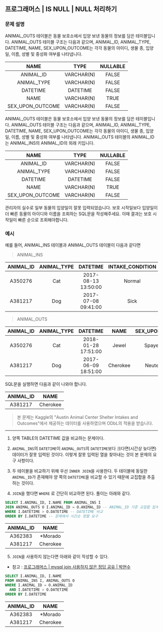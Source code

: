 ## 프로그래머스 | IS NULL | NULL 처리하기

### 문제 설명

ANIMAL_OUTS 테이블은 동물 보호소에서 입양 보낸 동물의 정보를 담은 테이블입니다. ANIMAL_OUTS 테이블 구조는 다음과 같으며, ANIMAL_ID, ANIMAL_TYPE, DATETIME, NAME, SEX_UPON_OUTCOME는 각각 동물의 아이디, 생물 종, 입양일, 이름, 성별 및 중성화 여부를 나타냅니다.

|NAME|	TYPE|	NULLABLE
| :--:| :--:| :--:|
|ANIMAL_ID|	VARCHAR(N)|	FALSE|
|ANIMAL_TYPE|	VARCHAR(N)|	FALSE|
|DATETIME|	DATETIME|	FALSE|
|NAME|	VARCHAR(N)|	TRUE|
|SEX_UPON_OUTCOME|	VARCHAR(N)	|FALSE|

ANIMAL_OUTS 테이블은 동물 보호소에서 입양 보낸 동물의 정보를 담은 테이블입니다. ANIMAL_OUTS 테이블 구조는 다음과 같으며, ANIMAL_ID, ANIMAL_TYPE, DATETIME, NAME, SEX_UPON_OUTCOME는 각각 동물의 아이디, 생물 종, 입양일, 이름, 성별 및 중성화 여부를 나타냅니다. ANIMAL_OUTS 테이블의 ANIMAL_ID는 ANIMAL_INS의 ANIMAL_ID의 외래 키입니다.

|NAME|	TYPE|	NULLABLE|
|:--:|:--:|:--:|
|ANIMAL_ID|	VARCHAR(N)|	FALSE|
|ANIMAL_TYPE|	VARCHAR(N)|	FALSE|
|DATETIME|	DATETIME|	FALSE|
|NAME	|VARCHAR(N)|	TRUE|
|SEX_UPON_OUTCOME	|VARCHAR(N)	|FALSE|

관리자의 실수로 일부 동물의 입양일이 잘못 입력되었습니다. 보호 시작일보다 입양일이 더 빠른 동물의 아이디와 이름을 조회하는 SQL문을 작성해주세요. 이때 결과는 보호 시작일이 빠른 순으로 조회해야합니다.

### 예시
예를 들어, ANIMAL_INS 테이블과 ANIMAL_OUTS 테이블이 다음과 같다면

> ANIMAL_INS

|ANIMAL_ID	|ANIMAL_TYPE|	DATETIME	|INTAKE_CONDITION	|NAME	|SEX_UPON_INTAKE|
|:--:|:--:|:--:|:--:|:--:|:--:|
|A350276	|Cat|	2017-08-13 13:50:00	|Normal	|Jewel	|Spayed Female|
|A381217	|Dog|	2017-07-08 09:41:00	|Sick|	Cherokee	|Neutered Male|

> ANIMAL_OUTS

|ANIMAL_ID	|ANIMAL_TYPE|	DATETIME	|NAME|	SEX_UPON_OUTCOME|
|:--:|:--:|:--:|:--:|:--:|
|A350276	|Cat|	2018-01-28 17:51:00	|Jewel	|Spayed Female|
|A381217	|Dog|	2017-06-09 18:51:00	|Cherokee	|Neutered Male|

SQL문을 실행하면 다음과 같이 나와야 합니다.

|ANIMAL_ID	|NAME|
|:--:|:--:|
|A381217	|Cherokee|

> 본 문제는 Kaggle의 "Austin Animal Center Shelter Intakes and Outcomes"에서 제공하는 데이터를 사용하였으며 ODbL의 적용을 받습니다.

---
1. 양쪽 TABLE의 DATETIME 값을 비교하는 문제이다.

2. `ANIMAL_INS`의 `DATETIME`이 `ANIMAL_OUTS`의 `DATETIME`보다 크다면(시간상 늦다면) 데이터가 잘못 입력된 것이다. 이렇게 잘못 입력된 열을 찾아내는 것이 본 문제의 요구 사항이다.

3. 두 테이블을 비교하기 위해 우선 `INNER JOIN`을 사용한다. 두 테이블에 동일한 `ANIMAL_ID`가 존재해야 양 쪽의 `DATETIME`을 비교할 수 있기 때문에 교집합을 추출하는 것이다.

4. `JOIN`을 했다면 `WHERE` 로 간단히 비교하면 된다. 풀이는 아래와 같다.

```SQL
SELECT I.ANIMAL_ID, I.NAME FROM ANIMAL_INS I
JOIN ANIMAL_OUTS O I.ANIMAL_ID = O.ANIMAL_ID -- ANIMAL_ID 기준 교집합 집계
WHERE I.DATETIME > O.DATETIME -- DATETIME 비교
ORDER BY I.DATETIME -- 문제에서 시간순 정렬 요구
```

|ANIMAL_ID|	NAME|
|:--:|:--:|
|A362383	|*Morado|
|A381217|	Cherokee|

5. `JOIN`을 사용하지 않는다면 아래와 같이 작성할 수 있다.
- 참고 : [프로그래머스 | mysql join 사용하지 않은 정답 공유 | 박현수](https://programmers.co.kr/questions/16249)

```SQL
SELECT I.ANIMAL_ID, I.NAME 
FROM ANIMAL_INS I, ANIMAL_OUTS O
WHERE I.ANIMAL_ID = O.ANIMAL_ID
  AND I.DATETIME > O.DATETIME
ORDER BY I.DATETIME
```

|ANIMAL_ID|	NAME|
|:--:|:--:|
|A362383	|*Morado|
|A381217|	Cherokee|


